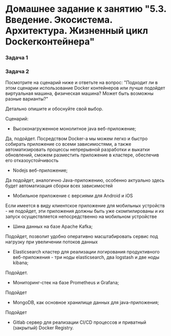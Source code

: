 # Домашнее задание к занятию "5.3. Введение. Экосистема. Архитектура. Жизненный цикл Dockerконтейнера"

### Задача 1

### Задача 2
Посмотрите на сценарий ниже и ответьте на вопрос: "Подходит ли в этом сценарии использование Docker контейнеров или лучше подойдет виртуальная машина, физическая машина? Может быть возможны разные варианты?"

Детально опишите и обоснуйте свой выбор.

Сценарий:
- Высоконагруженное монолитное java веб-приложение;

Да, подойдет. Посредством Docker-а мы можем легко и быстро собирать приложение со всеми зависимостями, а также 
автоматизировать процессы непрерывной разработки и выкатки обновлений, сможем разместить приложение в кластере,
обеспечив его отказоустойчивость

- Nodejs веб-приложение;

Да подойдет, аналогично Java-приложению, особенно актуально здесь будет автоматизация сборки всех зависимостей

- Мобильное приложение c версиями для Android и iOS

Если имеется в виду клиентское приложение для мобильных устройств - не подойдет, эти приложения должны быть уже 
скомпилированы и их запуск осуществляется непосредственно на мобильном устройстве

- Шина данных на базе Apache Kafka;

Подойдет, позволит удобно оперативно масштабировать сервис под нагрузку при увеличении потоков данных

 - Elasticsearch кластер для реализации логирования продуктивного веб-приложения - три ноды elasticsearch, два logstash и 
две ноды kibana;

Подойдет.

- Мониторинг-стек на базе Prometheus и Grafana;

Подойдет

 - MongoDB, как основное хранилище данных для java-приложения;

Подойдет

 - Gitlab сервер для реализации CI/CD процессов и приватный (закрытый) Docker Registry.